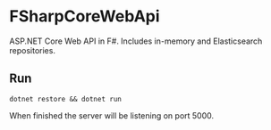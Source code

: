 # FSharpCoreWebApi
ASP.NET Core Web API in F#.  Includes in-memory and Elasticsearch repositories.

## Run
```
dotnet restore && dotnet run
```
When finished the server will be listening on port 5000.
